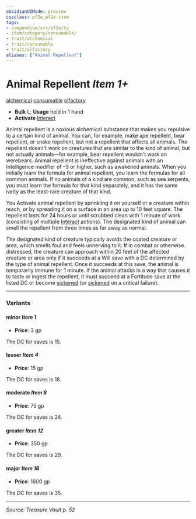 ```yaml
---
obsidianUIMode: preview
cssclass: pf2e,pf2e-item
tags:
- compendium/src/pf2e/tv
- item/category/consumable/
- trait/alchemical
- trait/consumable
- trait/olfactory
aliases: ["Animal Repellent"]
---
```

# Animal Repellent *Item 1+*  
[alchemical](alchemical.md "Alchemical Item Trait")  [consumable](consumable.md "Consumable Item Trait")  [olfactory](olfactory-b1.md "Olfactory Effect Trait")  

- **Bulk** L; **Usage** held in 1 hand
- **Activate** [Interact](interact.md)

Animal repellent is a noxious alchemical substance that makes you repulsive to a certain kind of animal. You can, for example, make ape repellent, bear repellent, or snake repellent, but not a repellent that affects all animals. The repellent doesn't work on creatures that are similar to the kind of animal, but not actually animals—for example, bear repellent wouldn't work on werebears. Animal repellent is ineffective against animals with an Intelligence modifier of –3 or higher, such as awakened animals. When you initially learn the formula for animal repellent, you learn the formulas for all common animals. If no animals of a kind are common, such as sea serpents, you must learn the formula for that kind separately, and it has the same rarity as the least-rare creature of that kind.

You Activate animal repellent by sprinkling it on yourself or a creature within reach, or by spreading it on a surface in an area up to 10 feet square. The repellent lasts for 24 hours or until scrubbed clean with 1 minute of work (consisting of multiple [Interact](interact.md) actions). The designated kind of animal can smell the repellent from three times as far away as normal.

The designated kind of creature typically avoids the coated creature or area, which smells foul and feels unnerving to it. If in combat or otherwise distressed, the creature can approach within 20 feet of the affected creature or area only if it succeeds at a Will save with a DC determined by the type of animal repellent. Once it succeeds at this save, the animal is temporarily immune for 1 minute. If the animal attacks in a way that causes it to taste or ingest the repellent, it must succeed at a Fortitude save at the listed DC or become [sickened](conditions.md#Sickened) (or [sickened](conditions.md#Sickened) on a critical failure).

---

### Variants

#### minor *Item 1*

- **Price**: 3 gp

The DC for saves is 15.

#### lesser *Item 4*

- **Price**: 15 gp

The DC for saves is 18.

#### moderate *Item 8*

- **Price**: 75 gp

The DC for saves is 24.

#### greater *Item 12*

- **Price**: 350 gp

The DC for saves is 29.

#### major *Item 16*

- **Price**: 1600 gp

The DC for saves is 35.

---
*Source: Treasure Vault p. 52*